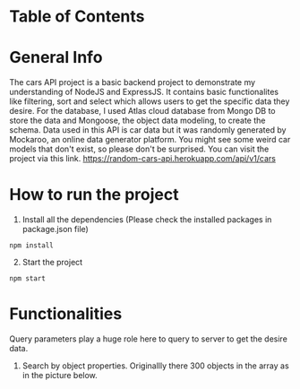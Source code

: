 # Table of Contents

# General Info
The cars API project is a basic backend project to demonstrate my understanding of NodeJS and ExpressJS. It contains basic functionalites like filtering, sort and select which allows
users to get the specific data they desire.
For the database, I used Atlas cloud database from Mongo DB to store the data and Mongoose, the object data modeling, to create the schema.
Data used in this API is car data but it was randomly generated by Mockaroo, an online data generator platform. You might see some weird car models that don't exist, so
please don't be surprised. 
You can visit the project via this link. https://random-cars-api.herokuapp.com/api/v1/cars

# How to run the project
1. Install all the dependencies (Please check the installed packages in package.json file)
```
npm install
```

2. Start the project
```
npm start
```

# Functionalities
Query parameters play a huge role here to query to server to get the desire data. 
1. Search by object properties.
Originallly there 300 objects in the array as in the picture below.
